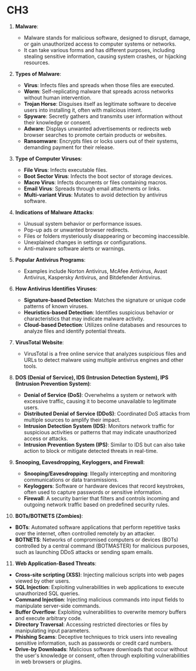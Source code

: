 # CH3
1. **Malware**:
   - Malware stands for malicious software, designed to disrupt, damage, or gain unauthorized access to computer systems or networks.
   - It can take various forms and has different purposes, including stealing sensitive information, causing system crashes, or hijacking resources.

2. **Types of Malware**:
   - **Virus**: Infects files and spreads when those files are executed.
   - **Worm**: Self-replicating malware that spreads across networks without human intervention.
   - **Trojan Horse**: Disguises itself as legitimate software to deceive users into installing it, often with malicious intent.
   - **Spyware**: Secretly gathers and transmits user information without their knowledge or consent.
   - **Adware**: Displays unwanted advertisements or redirects web browser searches to promote certain products or websites.
   - **Ransomware**: Encrypts files or locks users out of their systems, demanding payment for their release.

3. **Type of Computer Viruses**:
   - **File Virus**: Infects executable files.
   - **Boot Sector Virus**: Infects the boot sector of storage devices.
   - **Macro Virus**: Infects documents or files containing macros.
   - **Email Virus**: Spreads through email attachments or links.
   - **Multi-variant Virus**: Mutates to avoid detection by antivirus software.

4. **Indications of Malware Attacks**:
   - Unusual system behavior or performance issues.
   - Pop-up ads or unwanted browser redirects.
   - Files or folders mysteriously disappearing or becoming inaccessible.
   - Unexplained changes in settings or configurations.
   - Anti-malware software alerts or warnings.

5. **Popular Antivirus Programs**:
   - Examples include Norton Antivirus, McAfee Antivirus, Avast Antivirus, Kaspersky Antivirus, and Bitdefender Antivirus.

6. **How Antivirus Identifies Viruses**:
   - **Signature-based Detection**: Matches the signature or unique code patterns of known viruses.
   - **Heuristics-based Detection**: Identifies suspicious behavior or characteristics that may indicate malware activity.
   - **Cloud-based Detection**: Utilizes online databases and resources to analyze files and identify potential threats.

7. **VirusTotal Website**:
   - VirusTotal is a free online service that analyzes suspicious files and URLs to detect malware using multiple antivirus engines and other tools.

8. **DOS (Denial of Service), IDS (Intrusion Detection System), IPS (Intrusion Prevention System)**:
   - **Denial of Service (DoS)**: Overwhelms a system or network with excessive traffic, causing it to become unavailable to legitimate users.
   - **Distributed Denial of Service (DDoS)**: Coordinated DoS attacks from multiple sources to amplify their impact.
   - **Intrusion Detection System (IDS)**: Monitors network traffic for suspicious activities or patterns that may indicate unauthorized access or attacks.
   - **Intrusion Prevention System (IPS)**: Similar to IDS but can also take action to block or mitigate detected threats in real-time.

9. **Snooping, Eavesdropping, Keyloggers, and Firewall**:
   - **Snooping/Eavesdropping**: Illegally intercepting and monitoring communications or data transmissions.
   - **Keyloggers**: Software or hardware devices that record keystrokes, often used to capture passwords or sensitive information.
   - **Firewall**: A security barrier that filters and controls incoming and outgoing network traffic based on predefined security rules.

10. **BOTs/BOTNETS (Zombies)**:
   - **BOTs**: Automated software applications that perform repetitive tasks over the internet, often controlled remotely by an attacker.
   - **BOTNETS**: Networks of compromised computers or devices (BOTs) controlled by a central command (BOTMASTER) for malicious purposes, such as launching DDoS attacks or sending spam emails.

11. **Web Application-Based Threats**:
   - **Cross-site scripting (XSS)**: Injecting malicious scripts into web pages viewed by other users.
   - **SQL Injection**: Exploiting vulnerabilities in web applications to execute unauthorized SQL queries.
   - **Command Injection**: Injecting malicious commands into input fields to manipulate server-side commands.
   - **Buffer Overflow**: Exploiting vulnerabilities to overwrite memory buffers and execute arbitrary code.
   - **Directory Traversal**: Accessing restricted directories or files by manipulating input parameters.
   - **Phishing Scams**: Deceptive techniques to trick users into revealing sensitive information, such as passwords or credit card numbers.
   - **Drive-by Downloads**: Malicious software downloads that occur without the user's knowledge or consent, often through exploiting vulnerabilities in web browsers or plugins.